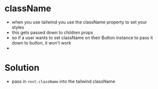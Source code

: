 # className
- when you use tailwind you use the className property to set your styles
- this gets passed down to children props
- so if a user wants to set className on their Button instance to pass it down to button, it won't work
- 

# Solution
- pass in `rest.className` into the tailwind className
